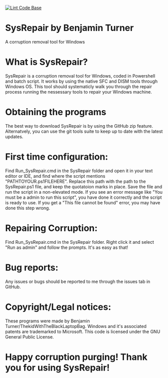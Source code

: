 [![Lint Code Base](https://github.com/ThekidWithTheBlackLaptopBag/SysRepair/actions/workflows/super-linter.yml/badge.svg)](https://github.com/ThekidWithTheBlackLaptopBag/SysRepair/actions/workflows/super-linter.yml)


# SysRepair by Benjamin Turner
A corruption removal tool for Windows

# What is SysRepair?

SysRepair is a corruption removal tool for Windows, coded in Powershell and batch script. It works by using the native SFC and DISM tools through Windows OS. This tool should systematicly walk you through the repair process running the nessessary tools to repair your Windows machine.

# Obtaining the programs

The best way to download SysRepair is by using the GitHub zip feature. Alternatvely, you can use the git tools suite to keep up to date with the latest updates.


# First time configuration:

Find Run_SysRepair.cmd in the SysRepair folder and open it in your text editor or IDE, and find where the script mentions "PATHTOYOUR.ps1FILEHERE". Replace this path with the path to the SysRepair.ps1 file, and keep the quotatoion marks in place. Save the file and run the script in a non-elevated mode. If you see an error message like "You must be a admin to run this script", you have done it correctly and the script is ready to use. If you get a "This file cannot be found" error, you may have done this step wrong.


# Repairing Corruption:

Find Run_SysRepair.cmd in the SysRepair folder. Right click it and select "Run as admin" and follow the prompts. It's as easy as that!


# Bug reports:

Any issues or bugs should be reported to me through the issues tab in GitHub.


# Copyright/Legal notices:

These programs were made by Benjamin Turner/ThekidWithTheBlackLaptopBag. Windows and it's associated patents are trademarked to Microsoft. This code is licensed under the GNU General Public License.

# Happy corruption purging! Thank you for using SysRepair!
